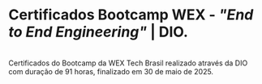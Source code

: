 # Certificados **Bootcamp WEX** - *"End to End Engineering"* | DIO.
<br>
Certificados do Bootcamp da WEX Tech Brasil realizado através da DIO com duração de 91 horas, finalizado em 30 de maio de 2025.
